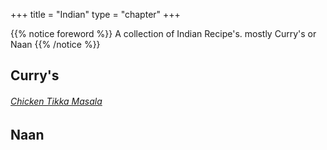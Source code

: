+++
title = "Indian"
type = "chapter"
+++

{{% notice foreword %}}
A collection of Indian Recipe's. mostly Curry's or Naan
{{% /notice %}}

## Curry's

###### [Chicken Tikka Masala](https://raiyuuki.github.io/indian/tika_masala/index.html)

## Naan